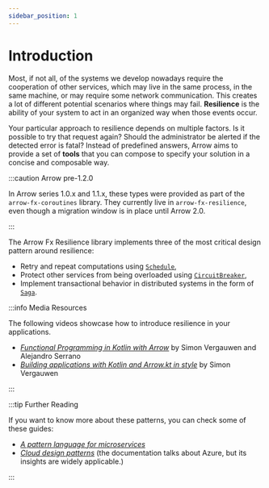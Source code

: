 ```yaml
---
sidebar_position: 1
---
```


# Introduction

Most, if not all, of the systems we develop nowadays require the cooperation of
other services, which may live in the same process, in the same machine, or may
require some network communication. This creates a lot of different potential
scenarios where things may fail. **Resilience** is the ability of your system 
to act in an organized way when those events occur.

Your particular approach to resilience depends on multiple factors. Is it
possible to try that request again? Should the administrator be alerted if the
detected error is fatal? Instead of predefined answers, Arrow aims to provide
a set of **tools** that you can compose to specify your solution in a concise
and composable way.

:::caution Arrow pre-1.2.0

In Arrow series 1.0.x and 1.1.x, these types were provided as part of the
`arrow-fx-coroutines` library. They currently live in `arrow-fx-resilience`,
even though a migration window is in place until Arrow 2.0.

:::

The Arrow Fx Resilience library implements three of the most critical design
pattern around resilience:

- Retry and repeat computations using [`Schedule`](../retry-and-repeat),
- Protect other services from being overloaded using [`CircuitBreaker`](../circuitbreaker),
- Implement transactional behavior in distributed systems in the form of [`Saga`](../saga).

:::info Media Resources

The following videos showcase how to introduce resilience in your applications.

- [_Functional Programming in Kotlin with Arrow_](https://www.youtube.com/watch?v=IDMmmrRhUvQ) by Simon Vergauwen and Alejandro Serrano
- [_Building applications with Kotlin and Arrow.kt in style_](https://www.youtube.com/watch?v=g79A6HmbW5M) by Simon Vergauwen

:::

:::tip Further Reading

If you want to know more about these patterns, you can check some of these guides:

- [_A pattern language for microservices_](https://microservices.io/patterns/)
- [_Cloud design patterns_](https://learn.microsoft.com/en-us/azure/architecture/patterns/)
  (the documentation talks about Azure, but its insights are widely applicable.)

:::

